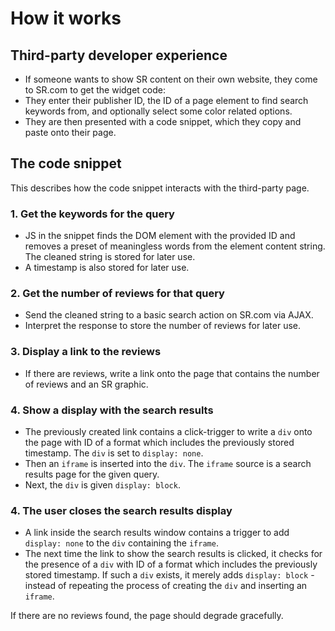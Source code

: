 # How it works

## Third-party developer experience
- If someone wants to show SR content on their own website, they come to SR.com to get the widget code:
- They enter their publisher ID, the ID of a page element to find search keywords from, and optionally select some color related options.
- They are then presented with a code snippet, which they copy and paste onto their page.

## The code snippet
This describes how the code snippet interacts with the third-party page.

### 1. Get the keywords for the query
- JS in the snippet finds the DOM element with the provided ID and removes a preset of meaningless words from the element content string. The cleaned string is stored for later use.
- A timestamp is also stored for later use.

### 2. Get the number of reviews for that query
- Send the cleaned string to a basic search action on SR.com via AJAX.
- Interpret the response to store the number of reviews for later use.

### 3. Display a link to the reviews
- If there are reviews, write a link onto the page that contains the number of reviews and an SR graphic.

### 4. Show a display with the search results
- The previously created link contains a click-trigger to write a `div` onto the page with ID of a format which includes the previously stored timestamp. The `div` is set to `display: none`.
- Then an `iframe` is inserted into the `div`. The `iframe` source is a search results page for the given query.
- Next, the `div` is given `display: block`.

### 4. The user closes the search results display
- A link inside the search results window contains a trigger to add `display: none` to the `div` containing the `iframe`.
- The next time the link to show the search results is clicked, it checks for the presence of a `div` with ID of a format which includes the previously stored timestamp. If such a `div` exists, it merely adds `display: block` - instead of repeating the process of creating the `div` and inserting an `iframe`.

If there are no reviews found, the page should degrade gracefully.